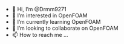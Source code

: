 - 👋 Hi, I’m @Drmm9271
- 👀 I’m interested in OpenFOAM
- 🌱 I’m currently learning OpenFOAM
- 💞️ I’m looking to collaborate on OpenFOAM
- 📫 How to reach me ...

<!---
Drmm9271/Drmm9271 is a ✨ special ✨ repository because its `README.md` (this file) appears on your GitHub profile.
You can click the Preview link to take a look at your changes.
--->
